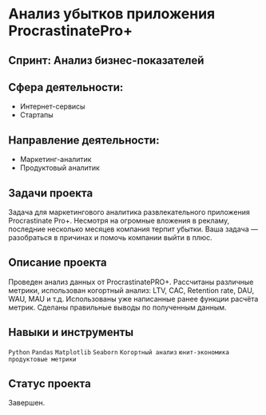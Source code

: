 # Анализ убытков приложения ProcrastinatePro+

## Спринт: Анализ бизнес-показателей

## Сфера деятельности: 
- Интернет-сервисы
- Стартапы

## Направление деятельности:
- Маркетинг-аналитик
- Продуктовый аналитик

## Задачи проекта

Задача для маркетингового аналитика развлекательного приложения Procrastinate Pro+. 
Несмотря на огромные вложения в рекламу, последние несколько месяцев компания терпит убытки. 
Ваша задача — разобраться в причинах и помочь компании выйти в плюс.

## Описание проекта

Проведен анализ данных от ProcrastinatePRO+.
Рассчитаны различные метрики, использован когортный анализ: LTV, CAC, Retention rate, DAU, WAU, MAU и т.д. 
Использованы уже написанные ранее функции расчёта метрик. Сделаны правильные выводы по полученным данным.

## Навыки и инструменты

`Python` `Pandas` `Matplotlib` `Seaborn` `Когортный анализ` `юнит-экономика` 
`продуктовые метрики` 

## Статус проекта

Завершен.